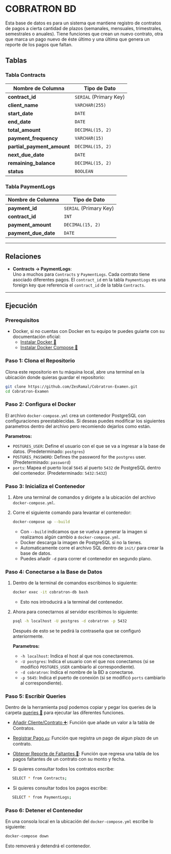 # COBRATRON BD

Esta base de datos es para un sistema que mantiene registro de contratos de pagos a cierta cantidad de plazos (semanales, mensuales, trimestrales, semestrales o anuales). Tiene funciones que crean un nuevo contrato, otra que marca un pago nuevo de éste último y una última que genera un reporte de los pagos que faltan.

## Tablas

### Tabla Contracts

| Nombre de Columna          | Tipo de Dato           |
| -------------------------- | ---------------------- |
| **contract_id**            | `SERIAL` (Primary Key) |
| **client_name**            | `VARCHAR(255)`         |
| **start_date**             | `DATE`                 |
| **end_date**               | `DATE`                 |
| **total_amount**           | `DECIMAL(15, 2)`       |
| **payment_frequency**      | `VARCHAR(15)`          |
| **partial_payment_amount** | `DECIMAL(15, 2)`       |
| **next_due_date**          | `DATE`                 |
| **remaining_balance**      | `DECIMAL(15, 2)`       |
| **status**                 | `BOOLEAN`              |


### Tabla PaymentLogs

| Nombre de Columna    | Tipo de Dato           |
| -------------------- | ---------------------- |
| **payment_id**       | `SERIAL` (Primary Key) |
| **contract_id**      | `INT`                  |
| **payment_amount**   | `DECIMAL(15, 2)`       |
| **payment_due_date** | `DATE`                 |

---

## Relaciones

- **Contracts → PaymentLogs**:  
  Uno a muchos para `Contracts` y `PaymentLogs`. Cada contrato tiene asociado diferentes pagos. El `contract_id` en la tabla `PaymentLogs` es una foreign key que referencia el `contract_id` de la tabla `Contracts`.

---

## Ejecución

### Prerequisitos

- Docker, si no cuentas con Docker en tu equipo te puedes guiarte con su documentación oficial:
  - [Instalar Docker 🐋](https://docs.docker.com/get-docker/)
  - [Instalar Docker Compose 🐳](https://docs.docker.com/compose/install/)

### Paso 1: Clona el Repositorio

Clona este repositorio en tu máquina local, abre una terminal en la ubicación donde quieras guardar el repositorio:

```bash
git clone https://github.com/ZesRamal/Cobratron-Examen.git
cd Cobratron-Examen
```

### Paso 2: Configura el Docker

El archivo `docker-compose.yml` crea un contenedor PostgreSQL con configuraciones preestablecidas. Si deseas puedes modificar los siguientes parametros dentro del archivo pero recomiendo dejarlos como están.

**Parametros:**

- `POSTGRES_USER`: Define el usuario con el que se va a ingresar a la base de datos. (Predeterminado: `postgres`)
- `POSTGRES_PASSWORD`: Defines the password for the `postgres` user. (Predeterminado: `password`)
- `ports`: Mapea el puerto local `5645` al puerto `5432` de PostgreSQL dentro del contenedor. (Predeterminado: `5432:5432`)

### Paso 3: Inicializa el Contenedor

1. Abre una terminal de comandos y dirigete a la ubicación del archivo `docker-compose.yml`.
2. Corre el siguiente comando para levantar el contenedor:

   ```bash
   docker-compose up --build
   ```

   - Con `--build` indicamos que se vuelva a generar la imagen si realizamos algún cambio a `docker-compose.yml`.
   - Docker descarga la imagen de PostgreSQL si no la tienes.
   - Automaticamente corre el archivo SQL dentro de `init/` para crear la base de datos.
   - Puedes añadir `-d` para correr el contenedor en segundo plano.

### Paso 4: Conectarse a la Base de Datos

1. Dentro de la terminal de comandos escribimos lo siguiente:

   ```bash
   docker exec -it cobratron-db bash
   ```

   - Esto nos introducirá a la terminal del contenedor.

2. Ahora para conectarnos al servidor escribimos lo siguiente:

   ```bash
   psql -h localhost -U postgres -d cobratron -p 5432
   ```

   Después de esto se te pedirá la contraseña que se configuró anteriormente.

   **Parametros:**

   - `-h localhost`: Indica el host al que nos conectaremos.
   - `-U postgres`: Indica el usuario con el que nos conectamos (si se modificó `POSTGRES_USER` cambiarlo al correspondiente).
   - `-d cobratron`: Indica el nombre de la BD a conectarse.
   - `-p 5645`: Indica el puerto de conexión (si se modificó `ports` cambiarlo al correspondiente).

### Paso 5: Escribir Queries

Dentro de la herramienta psql podemos copiar y pegar los queries de la carpeta [queries 📄](/queries/) para ejecutar las diferentes funciones.

- [Añadir Cliente/Contrato ➕](/queries/new_client.sql): Función que añade un valor a la tabla de Contratos.
- [Registrar Pago 💵](/queries/make_payment.sql): Función que registra un pago de algun plazo de un contrato.
- [Obtener Reporte de Faltantes 📕](/queries/show_report.sql): Función que regresa una tabla de los pagos faltantes de un contrato con su monto y fecha.

- Si quieres consultar todos los contratos escribe:

```bash
   SELECT * from Contracts;
```

- Si quieres consultar todos los pagos escribe:

```bash
   SELECT * from PaymentLogs;
```

### Paso 6: Detener el Contenedor

En una consola local en la ubicación del `docker-compose.yml` escribe lo siguiente:

```bash
docker-compose down
```

Esto removerá y detendrá el contenedor.
